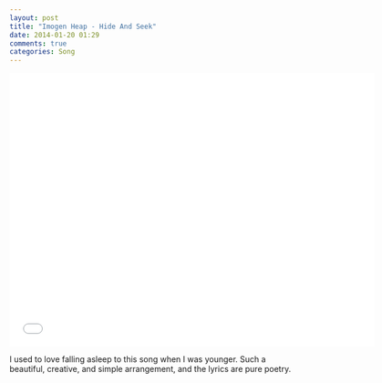 ```yaml
---
layout: post
title: "Imogen Heap - Hide And Seek"
date: 2014-01-20 01:29
comments: true
categories: Song
---
```


<div class="video-container">
  <iframe width="640" height="480" src="//www.youtube.com/embed/UYIAfiVGluk" frameborder="0" allowfullscreen></iframe>
</div>

I used to love falling asleep to this song when I was younger. Such a beautiful, creative, and simple arrangement, and the lyrics are pure poetry.

